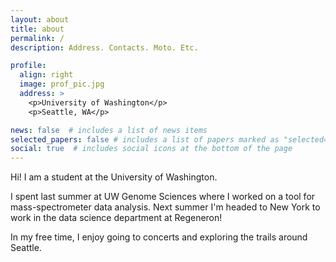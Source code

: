 ```yaml
---
layout: about
title: about
permalink: /
description: Address. Contacts. Moto. Etc.

profile:
  align: right
  image: prof_pic.jpg
  address: >
    <p>University of Washington</p>
    <p>Seattle, WA</p>

news: false  # includes a list of news items
selected_papers: false # includes a list of papers marked as "selected={true}"
social: true  # includes social icons at the bottom of the page
---
```


Hi! I am a student at the University of Washington. 

I spent last summer at UW Genome Sciences where I worked on a tool for mass-spectrometer data analysis. Next summer I'm headed to New York to work in the data science department at Regeneron!

In my free time, I enjoy going to concerts and exploring the trails around Seattle. 
